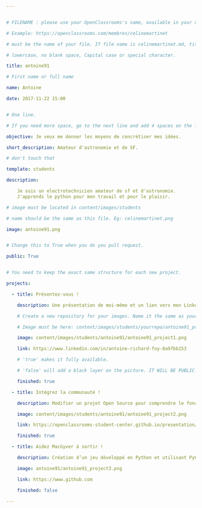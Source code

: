 ```yaml
---


# FILENAME : please use your OpenClassrooms's name, available in your url.

# Example: https://openclassrooms.com/membres/celinemartinet

# must be the name of your file. If file name is celinemartinet.md, title is celinemartinet.

# lowercase, no blank space, Capital case or special character.

title: antoine91

# First name or full name

name: Antoine

date: 2017-11-22 15:00


# One line.

# If you need more space, go to the next line and add 4 spaces on the left, as in 'description'.

objective: Je veux me donner les moyens de concrétiser mes idées.

short_description: Amateur d'astronomie et de SF.

# don't touch that

template: students

description:

    Je suis un electrotechnicien amateur de sf et d'astronomie.
    J'apprends le python pour mon travail et pour le plaisir.

# image must be located in content/images/students

# name should be the same as this file. Eg: celinemartinet.png

image: antoine91.png


# Change this to True when you do you pull request.

public: True


# You need to keep the exact same structure for each new project.

projects:

  - title: Présentez-vous !

    description: Une présentation de moi-même et un lien vers mon LinkedIn.

    # Create a new repository for your images. Name it the same as your nickname and profile picture.

    # Image must be here: content/images/students/yourrepo/antoine91_project1.png

    image: content/images/students/antoine91/antoine91_project1.png

    link: https://www.linkedin.com/in/antoine-richard-foy-8a97bb153

    # 'true' makes it fully available.

    # 'false' will add a black layer on the picture. IT WILL BE PUBLIC!

    finished: true

  - title: Intégrez la communauté !

    description: Modifier un projet Open Source pour comprendre le fonctionnement de Git, de Github et des pull requests. 

    image: content/images/students/antoine91/antoine91_project2.png

    link: https://openclassrooms-student-center.github.io/presentation/students/antoine91.html

    finished: true

  - title: Aidez MacGyver à sortir !

    description: Création d’un jeu développé en Python et utilisant PyGame.

    image: antoine91/antoine91_project3.png

    link: https://www.github.com

    finished: false

---
```

